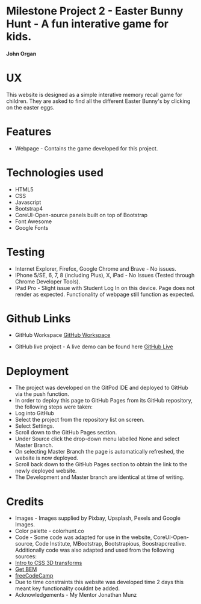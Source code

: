 # Milestone Project 2 - Easter Bunny Hunt - A fun interative game for kids.

#### John Organ

# UX

This website is designed as a simple interative memory recall game for children. They are asked to find all the different Easter Bunny's by clicking on the easter eggs.


# Features

* Webpage - Contains the game developed for this project.

# Technologies used

* HTML5
* CSS
* Javascript
* Bootstrap4
* CoreUI-Open-source panels built on top of Bootstrap
* Font Awesome
* Google Fonts

# Testing

* Internet Explorer, Firefox, Google Chrome and Brave - No issues.
* IPhone 5/SE, 6, 7, 8 (including Plus), X, iPad - No Issues (Tested through Chrome Developer Tools).
* IPad Pro - Slight issue with Student Log In on this device. Page does not render as expected. Functionality of webpage still function as expected.

# Github Links 

* GitHub Workspace
[GitHub Workspace](https://github.com/JOrgan-Source/EasterEggHuntMilestone2)

* GitHub live project - A live demo can be found here
[GitHub Live](https://jorgan-source.github.io/EasterEggHuntMilestone2/)

# Deployment

* The project was developed on the GitPod IDE and deployed to GitHub via the push function.
* In order to deploy this page to GitHub Pages from its GitHub repository, the following steps were taken:
* Log into GitHub
* Select the project from the repository list on screen.
* Select Settings.
* Scroll down to the GitHub Pages section.
* Under Source click the drop-down menu labelled None and select Master Branch.
* On selecting Master Branch the page is automatically refreshed, the website is now deployed.
* Scroll back down to the GitHub Pages section to obtain the link to the newly deployed website.
* The Development and Master branch are identical at time of writing.


# Credits

* Images - Images supplied by Pixbay, Upsplash, Pexels and Google Images.
* Color palette - colorhunt.co
* Code - Some code was adapted for use in the website, CoreUI-Open-source, Code Institute, MBootstrap, Bootstrapious,  Boostrapcreative. Additionally code was also adapted and used from the following sources: 
* [Intro to CSS 3D transforms](https://3dtransforms.desandro.com/card-flip)
* [Get BEM](https://3dtransforms.desandro.com/card-flip)
* [freeCodeCamp](https://www.freecodecamp.org/news/vanilla-javascript-tutorial-build-a-memory-game-in-30-minutes-e542c4447eae/)
* Due to time constraints this website was developed time 2 days this meant key functionality couldnt be added.
* Acknowledgements - My Mentor Jonathan Munz

